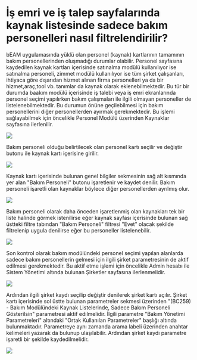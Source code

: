 # İş emri ve iş talep sayfalarında kaynak listesinde sadece bakım personelleri nasıl filtrelendirilir?

bEAM uygulamasında yüklü olan personel (kaynak) kartlarının tamamının bakım personellerinden oluşmadığı durumlar olabilir.
Personel sayfasına kaydedilen kaynak kartları içerisinde satınalma modülü kullanılıyor ise satınalma personeli, zimmet modülü kullanılıyor ise tüm şirket çalışanları, ihtiyaca göre dışarıdan hizmet alınan firma personelleri ya da bir hizmet,araç,tool vb. tanımlar da kaynak olarak eklenebilmektedir.
Bu tür bir durumda baakım modülü içerisinde iş talebi veya iş emri ekranlarında personel seçimi yapılırken bakım çalışmaları ile ilgili olmayan personeller de listelenebilmektedir. 
Bu durumun önüne geçilebilmesi için bakım personellerini diğer personellerden ayırmak gerekmektedir.
Bu işlemi sağlayabilmek için öncelikle Personel Modülü üzerinden Kaynaklar sayfasına ilerlenilir.

![](https://docsbimser.blob.core.windows.net/imagecontainer/kaynak%20sayfası%20erişim-3435b6a8-b7f2-4c60-aff5-907992b3b7d8.png)

Bakım personeli olduğu belirtilecek olan personel kartı seçilir ve değiştir butonu ile kaynak kartı içerisine girilir.

![](https://docsbimser.blob.core.windows.net/imagecontainer/değiştir-f75b2fbc-7ac2-4c46-b32f-070a17f7efed.png)

Kaynak kartı içerisinde bulunan genel bilgiler sekmesinin sağ alt kısmında yer alan "Bakım Personeli" butonu işaretlenir ve kaydet denilir.
Bakım personeli işaretli olan kaynaklar böylece diğer personellerden ayrılmış olur.

![](https://docsbimser.blob.core.windows.net/imagecontainer/bakım%20personeli-3d4fd1a6-3e06-4e8a-9ea4-602ed975d360.png)

Bakım personeli olarak daha önceden işaretlenmiş olan kaynakları tek bir liste halinde görmek istenilirse eğer kaynak sayfası içerisinde bulunan sağ üstteki filtre tabından "Bakım Personeli" filtresi "Evet" olacak şekilde filtrelenip uygula denilirse eğer bu personeller listelenebilir.

![](https://docsbimser.blob.core.windows.net/imagecontainer/filtre-b9cbb88d-af7f-46df-9fb8-071a2341b5c7.png)

Son kontrol olarak bakım modülündeki personel seçimi yapılan alanlarda sadece bakım personellerin gelmesi için ilgili şirket parametresinin de aktif edilmesi gerekmektedir.
Bu aktif etme işlemi için öncelikle Admin hesabı ile Sistem Yönetimi altında bulunan Şirketler sayfasına ilerlenmelidir.

![](https://docsbimser.blob.core.windows.net/imagecontainer/şirket-f2a44451-fb71-4c80-b1e1-e7eb9b81709f.png)

Ardından ilgili şirket kaydı seçilip değiştir denilerek şirket kartı açılır. Şirket kartı içerisinde sol üstte bulunan parametreler sekmesi üzerinden "(BC259) - Bakım Modülündeki Kaynak Listelerinde, Sadece Bakım Personeli Gösterilsin" parametresi aktif edilmelidir.
İlgili parametre "Bakım Yönetimi Parametreleri" altındaki "Ortak Kullanılan Parametreler" başlığı altında bulunmaktadır. Parametreye aynı zamanda arama labeli üzerinden anahtar kelimeleri yazarak da bulunup ulaşılabilir. Ardından şirket kaydı parametre işaretli bir şekilde kaydedilmelidir.

![](https://docsbimser.blob.core.windows.net/imagecontainer/parametre-e37c0e40-b799-47ca-8f53-c6edd91167a5.png)

